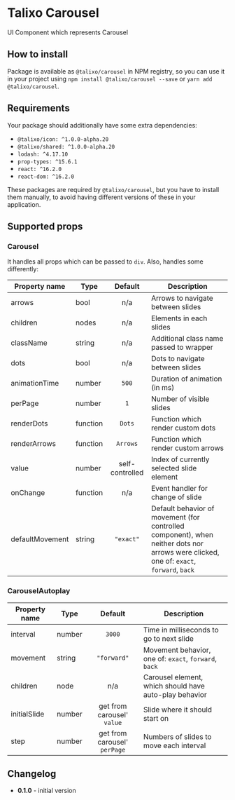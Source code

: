 # Talixo Carousel

UI Component which represents Carousel

## How to install

Package is available as `@talixo/carousel` in NPM registry, so you can use it in your project
using `npm install @talixo/carousel --save` or `yarn add @talixo/carousel`.

## Requirements

Your package should additionally have some extra dependencies:

- `@talixo/icon: ^1.0.0-alpha.20`
- `@talixo/shared: ^1.0.0-alpha.20`
- `lodash: ^4.17.10`
- `prop-types: ^15.6.1`
- `react: ^16.2.0`
- `react-dom: ^16.2.0`

These packages are required by `@talixo/carousel`, but you have to install them manually,
to avoid having different versions of these in your application.

## Supported props

### Carousel

It handles all props which can be passed to `div`. Also, handles some differently:

Property name   | Type      | Default         | Description
----------------|-----------|:---------------:|--------------------------------
arrows          | bool      | n/a             | Arrows to navigate between slides
children        | nodes     | n/a             | Elements in each slides
className       | string    | n/a             | Additional class name passed to wrapper
dots            | bool      | n/a             | Dots to navigate between slides
animationTime   | number    | `500`           | Duration of animation (in ms)
perPage         | number    | `1`             | Number of visible slides
renderDots      | function  | `Dots`          | Function which render custom dots
renderArrows    | function  | `Arrows`        | Function which render custom arrows
value           | number    | self-controlled | Index of currently selected slide element
onChange        | function  | n/a             | Event handler for change of slide
defaultMovement | string    | `"exact"`       | Default behavior of movement (for controlled component), when neither dots nor arrows were clicked, one of: `exact`, `forward`, `back`

### CarouselAutoplay

Property name   | Type      | Default                      | Description
----------------|-----------|:----------------------------:|--------------------------------
interval        | number    | `3000`                       | Time in milliseconds to go to next slide
movement        | string    | `"forward"`                  | Movement behavior, one of: `exact`, `forward`, `back`
children        | node      | n/a                          | Carousel element, which should have auto-play behavior
initialSlide    | number    | get from carousel' `value`   | Slide where it should start on
step            | number    | get from carousel' `perPage` | Numbers of slides to move each interval

## Changelog

- **0.1.0** - initial version
